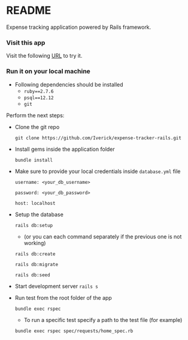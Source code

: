 # README

Expense tracking application powered by Rails framework.

### Visit this app

Visit the following [URL](http://expense-tracker-rails.fly.dev/) to try it.

### Run it on your local machine

- Following dependencies should be installed
    - `ruby==2.7.6`
    - `psql==12.12`
    - `git`

Perform the next steps:
- Clone the git repo

  `git clone https://github.com/Iverick/expense-tracker-rails.git`
- Install gems inside the application folder

  `bundle install`
- Make sure to provide your local credentials inside `database.yml` file

  `username: <your_db_username>`

  `password: <your_db_password>`

  `host: localhost`
- Setup the database

  `rails db:setup`
    - (or you can each command separately if the previous one is not working)

  `rails db:create`

  `rails db:migrate`

  `rails db:seed`
- Start development server
  `rails s`

- Run test from the root folder of the app

  `bundle exec rspec`

  - To run a specific test specify a path to the test file (for example)

  `bundle exec rspec spec/requests/home_spec.rb`
